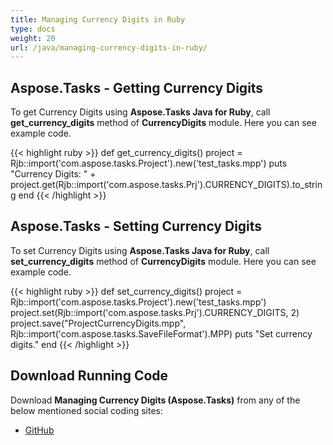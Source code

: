 ```yaml
---
title: Managing Currency Digits in Ruby
type: docs
weight: 20
url: /java/managing-currency-digits-in-ruby/
---
```


## **Aspose.Tasks - Getting Currency Digits**
To get Currency Digits using **Aspose.Tasks Java for Ruby**, call **get_currency_digits** method of **CurrencyDigits** module. Here you can see example code.

{{< highlight ruby >}}
def get_currency_digits()
    project = Rjb::import('com.aspose.tasks.Project').new('test_tasks.mpp')
    puts "Currency Digits: " + project.get(Rjb::import('com.aspose.tasks.Prj').CURRENCY_DIGITS).to_string
end
{{< /highlight >}}

## **Aspose.Tasks - Setting Currency Digits**
To set Currency Digits using **Aspose.Tasks Java for Ruby**, call **set_currency_digits** method of **CurrencyDigits** module. Here you can see example code.

{{< highlight ruby >}}
def set_currency_digits()
    project = Rjb::import('com.aspose.tasks.Project').new('test_tasks.mpp')
    project.set(Rjb::import('com.aspose.tasks.Prj').CURRENCY_DIGITS, 2)
    project.save("ProjectCurrencyDigits.mpp", Rjb::import('com.aspose.tasks.SaveFileFormat').MPP)
    puts "Set currency digits."
end
{{< /highlight >}}

## **Download Running Code**
Download **Managing Currency Digits (Aspose.Tasks)** from any of the below mentioned social coding sites:

- [GitHub](https://github.com/aspose-tasks/Aspose.Tasks-for-Java/blob/master/Plugins/Aspose_Tasks_Java_for_Ruby/lib/asposetasksjava/Currencies/currencydigits.rb)
